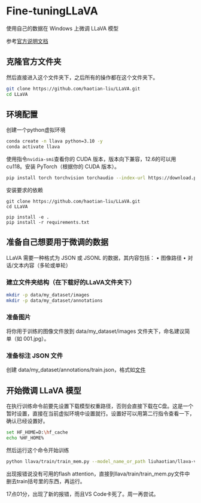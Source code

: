 # Fine-tuningLLaVA
使用自己的数据在 Windows 上微调 LLaVA 模型

参考[官方说明文档](https://github.com/haotian-liu/LLaVA/blob/main/docs/Windows.md)

## 克隆官方文件夹
然后直接进入这个文件夹下，之后所有的操作都在这个文件夹下。
```bash
git clone https://github.com/haotian-liu/LLaVA.git
cd LLaVA
```

## 环境配置

创建一个python虚拟环境
```bash
conda create -n llava python=3.10 -y 
conda activate llava
```

使用指令`nvidia-smi`查看你的 CUDA 版本，版本向下兼容，12.6的可以用cu118。安装 PyTorch（根据你的 CUDA 版本）。


```bash
pip install torch torchvision torchaudio --index-url https://download.pytorch.org/whl/cu118
```

安装要求的依赖

```
git clone https://github.com/haotian-liu/LLaVA.git
cd LLaVA

pip install -e . 
pip install -r requirements.txt
```

## 准备自己想要用于微调的数据

LLaVA 需要一种格式为 JSON 或 JSONL 的数据，其内容包括： 
• 图像路径 
• 对话/文本内容（多轮或单轮）

### 建立文件夹结构（在下载好的LLaVA文件夹下）
```bash
mkdir -p data/my_dataset/images 
mkdir -p data/my_dataset/annotations
```

### 准备图片
将你用于训练的图像文件放到 data/my_dataset/images 文件夹下，命名建议简单（如 001.jpg）。

### 准备标注 JSON 文件
创建 data/my_dataset/annotations/train.json，格式如[文件](annotations.json)

## 开始微调 LLaVA 模型

在执行训练命令前要先设置下载模型权重路径，否则会直接下载在C盘。这是一个暂时设置，直接在当前虚拟环境中设置就行。设置好可以用第二行指令查看一下，确认已经设置好。
```bash
set HF_HOME=D:\hf_cache
echo %HF_HOME% 
```

然后运行这个命令开始训练
```bash
python llava/train/train_mem.py --model_name_or_path liuhaotian/llava-v1.5-7b --version v1 --data_path data/my_dataset/annotations/train.json --image_folder data/my_dataset/images --vision_tower openai/clip-vit-large-patch14-336 --mm_projector_type mlp2x_gelu --image_aspect_ratio pad --tune_mm_mlp_adapter True --fp16 True --output_dir ./checkpoints/llava-mydata-v1.5-7b --num_train_epochs 3 --per_device_train_batch_size 4 --per_device_eval_batch_size 4 --gradient_accumulation_steps 2 --evaluation_strategy "no" --save_strategy "epoch" --learning_rate 2e-5 --save_total_limit 2 --logging_steps 10 --tf32 True --model_max_length 2048 --gradient_checkpointing True --dataloader_num_workers 0
```

出现报错说没有可用的flash attention，直接到llava/train/train_mem.py文件中删去train括号里的东西，再运行。

17点01分，出现了新的报错，而且VS Code卡死了。周一再尝试。
